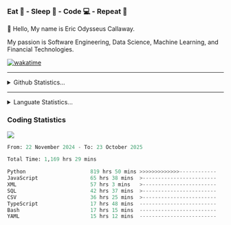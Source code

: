 <h3>Eat 🍴 - Sleep 🛌 - Code 💻 - Repeat 🔁</h3>

👋 Hello, My name is Eric Odysseus Callaway.

My passion is Software Engineering, Data Science, Machine Learning, and Financial Technologies.

[![wakatime](https://wakatime.com/badge/user/6717695f-6a13-47e3-aa16-c813e12c0985.svg)](https://wakatime.com/@6717695f-6a13-47e3-aa16-c813e12c0985)
<hr>
<details>
  <summary>
    Github Statistics...
  </summary>
    <p align="center">
      <img src="https://github-readme-stats.vercel.app/api?username=EricCallaway&show_icons=true"/>
    </p>
</details>
</hr>

<hr>
<details>
  <summary>
    Languate Statistics...
  </summary>
    <p align="center">
      <img src="https://wakatime.com/share/@Odysseus/6fc7c863-6fba-4e57-a6af-ed1f2fa8d560.svg"/>
    </p>
</details>
</hr>


<h3>Coding Statistics</h3>
<img src="https://wakatime.com/share/@Odysseus/5e02c832-9cc5-49a3-8f4c-bd2647d78fca.svg"/>
<!--START_SECTION:waka-->

```python
From: 22 November 2024 - To: 23 October 2025

Total Time: 1,169 hrs 29 mins

Python                     819 hrs 50 mins >>>>>>>>>>>>>------------   50.31 %
JavaScript                 65 hrs 38 mins  >------------------------   04.03 %
XML                        57 hrs 3 mins   >------------------------   03.50 %
SQL                        42 hrs 37 mins  >------------------------   02.62 %
CSV                        36 hrs 25 mins  >------------------------   02.23 %
TypeScript                 17 hrs 48 mins  -------------------------   01.09 %
Bash                       17 hrs 15 mins  -------------------------   01.06 %
YAML                       15 hrs 12 mins  -------------------------   00.93 %
```

<!--END_SECTION:waka-->
